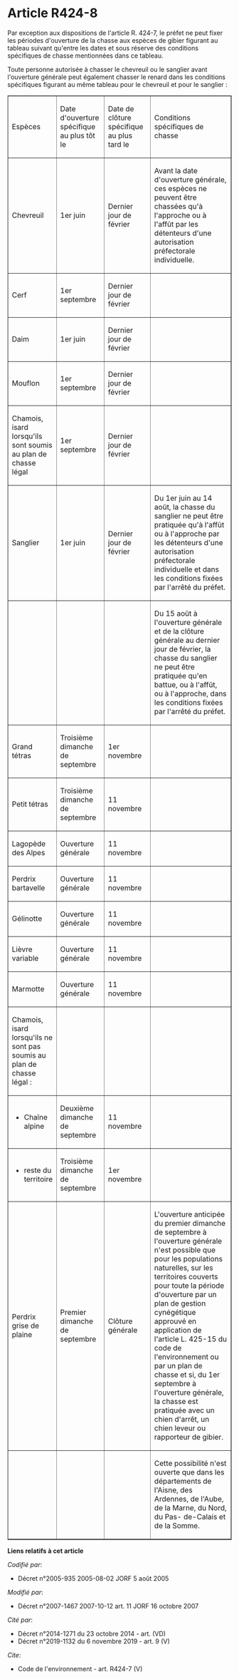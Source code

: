 # Article R424-8

Par exception aux dispositions de l'article R. 424-7, le préfet ne peut fixer les périodes d'ouverture de la chasse aux
espèces de gibier figurant au tableau suivant qu'entre les dates et sous réserve des conditions spécifiques de chasse
mentionnées dans ce tableau.

Toute personne autorisée à chasser le chevreuil ou le sanglier avant l'ouverture générale peut également chasser le renard
dans les conditions spécifiques figurant au même tableau pour le chevreuil et pour le sanglier :

<table cellpadding="0" align="center" cellspacing="0" border="1">
  <tbody>
    <tr>
      <td width="87">

Espèces

</td>
      <td width="102">

Date d'ouverture spécifique au plus tôt le

</td>
      <td width="115">

Date de clôture spécifique au plus tard le

</td>
      <td width="309">

Conditions spécifiques de chasse

</td>
    </tr>
    <tr>
      <td width="87">

Chevreuil

</td>
      <td width="102">

1er juin

</td>
      <td width="115">

Dernier jour de février

</td>
      <td width="309">

Avant la date d'ouverture générale, ces espèces ne peuvent être chassées qu'à l'approche ou à l'affût par les détenteurs
d'une autorisation préfectorale individuelle.

</td>
    </tr>
    <tr>
      <td width="87">

Cerf

</td>
      <td width="102">

1er septembre

</td>
      <td width="115">

Dernier jour de février

</td>
      <td width="309">
    </td></tr>
    <tr>
      <td width="87">

Daim

</td>
      <td width="102">

1er juin

</td>
      <td width="115">

Dernier jour de février

</td>
      <td width="309">
    </td></tr>
    <tr>
      <td width="87">

Mouflon

</td>
      <td width="102">

1er septembre

</td>
      <td width="115">

Dernier jour de février

</td>
      <td width="309">
    </td></tr>
    <tr>
      <td width="87">

Chamois, isard lorsqu'ils sont soumis au plan de chasse légal

</td>
      <td width="102">

1er septembre

</td>
      <td width="115">

Dernier jour de février

</td>
      <td width="309">
    </td></tr>
    <tr>
      <td width="87">

Sanglier

</td>
      <td width="102">

1er juin

</td>
      <td width="115">

Dernier jour de février

</td>
      <td width="309">

Du 1er juin au 14 août, la chasse du sanglier ne peut être pratiquée qu'à l'affût ou à l'approche par les détenteurs d'une
autorisation préfectorale individuelle et dans les conditions fixées par l'arrêté du préfet.

</td>
    </tr>
    <tr>
      <td width="87">

</td>
      <td width="102">

</td>
      <td width="115">

</td>
      <td width="309">

Du 15 août à l'ouverture générale et de la clôture générale au dernier jour de février, la chasse du sanglier ne peut être
pratiquée qu'en battue, ou à l'affût, ou à l'approche, dans les conditions fixées par l'arrêté du préfet.

</td>
    </tr>
    <tr>
      <td width="87">

Grand tétras

</td>
      <td width="102">

Troisième dimanche de septembre

</td>
      <td width="115">

1er novembre

</td>
      <td width="309">
    </td></tr>
    <tr>
      <td width="87">

Petit tétras

</td>
      <td width="102">

Troisième dimanche de septembre

</td>
      <td width="115">

11 novembre

</td>
      <td width="309">
    </td></tr>
    <tr>
      <td width="87">

Lagopède des Alpes

</td>
      <td width="102">

Ouverture générale

</td>
      <td width="115">

11 novembre

</td>
      <td width="309">
    </td></tr>
    <tr>
      <td width="87">

Perdrix bartavelle

</td>
      <td width="102">

Ouverture générale

</td>
      <td width="115">

11 novembre

</td>
      <td width="309">
    </td></tr>
    <tr>
      <td width="87">

Gélinotte

</td>
      <td width="102">

Ouverture générale

</td>
      <td width="115">

11 novembre

</td>
      <td width="309">
    </td></tr>
    <tr>
      <td width="87">

Lièvre variable

</td>
      <td width="102">

Ouverture générale

</td>
      <td width="115">

11 novembre

</td>
      <td width="309">
    </td></tr>
    <tr>
      <td width="87">

Marmotte

</td>
      <td width="102">

Ouverture générale

</td>
      <td width="115">

11 novembre

</td>
      <td width="309">
    </td></tr>
    <tr>
      <td width="87">

Chamois, isard lorsqu'ils ne sont pas soumis au plan de chasse légal :

</td>
      <td width="102">

</td>
      <td width="115">

</td>
      <td width="309">
    </td></tr>
    <tr>
      <td width="87">

- Chaîne alpine

</td>
      <td width="102">

Deuxième dimanche de septembre

</td>
      <td width="115">

11 novembre

</td>
      <td width="309">
    </td></tr>
    <tr>
      <td width="87">

- reste du territoire

</td>
      <td width="102">

Troisième dimanche de septembre

</td>
      <td width="115">

1er novembre

</td>
      <td width="309">
    </td></tr>
    <tr>
      <td width="87">

Perdrix grise de plaine

</td>
      <td width="102">

Premier dimanche de septembre

</td>
      <td width="115">

Clôture générale

</td>
      <td width="309">

L'ouverture anticipée du premier dimanche de septembre à l'ouverture générale n'est possible que pour les populations
naturelles, sur les territoires couverts pour toute la période d'ouverture par un plan de gestion cynégétique approuvé en
application de l'article L. 425-15 du code de l'environnement ou par un plan de chasse et si, du 1er septembre à l'ouverture
générale, la chasse est pratiquée avec un chien d'arrêt, un chien leveur ou rapporteur de gibier.

</td>
    </tr>
    <tr>
      <td width="87">

</td>
      <td width="102">

</td>
      <td width="115">

</td>
      <td width="309">

Cette possibilité n'est ouverte que dans les départements de l'Aisne, des Ardennes, de l'Aube, de la Marne, du Nord, du Pas-
de-Calais et de la Somme.

</td>
    </tr>
  </tbody>
</table>

**Liens relatifs à cet article**

_Codifié par_:

  - Décret n°2005-935 2005-08-02 JORF 5 août 2005

_Modifié par_:

  - Décret n°2007-1467 2007-10-12 art. 11 JORF 16 octobre 2007

_Cité par_:

  - Décret n°2014-1271 du 23 octobre 2014 - art. (VD)
  - Décret n°2019-1132 du 6 novembre 2019 - art. 9 (V)

_Cite_:

  - Code de l'environnement - art. R424-7 (V)
